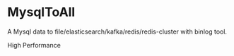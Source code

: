 # MysqlToAll
A Mysql data to  file/elasticsearch/kafka/redis/redis-cluster with binlog tool.

High Performance
